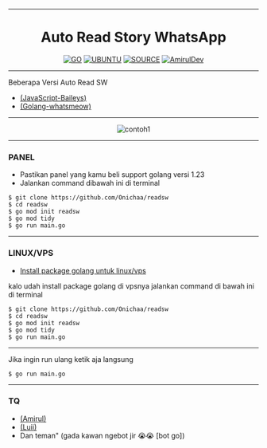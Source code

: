 ___
<h1 align="center">Auto Read Story WhatsApp</h1>

<p align="center">
  <a href="https://go.dev/"><img src="https://img.shields.io/badge/golang-v1.23-blue" alt="GO"></a>
  <a href="https://releases.ubuntu.com/impish/"><img src="https://img.shields.io/badge/ubuntu-v20.04-orange" alt="UBUNTU"></a>
  <a href="https://github.com/Onichaa/readsw"><img src="https://img.shields.io/badge/Onichaa-v1.2.0-lightgrey" alt="SOURCE"></a>
  <a href="https://chat.whatsapp.com/DaBXFf82aqwHc03v22E09D"><img src="https://img.shields.io/badge/GroupBot-ME.svg" alt="AmirulDev"></a>
</p>

___
Beberapa Versi Auto Read SW
- [(JavaScript-Baileys)](https://github.com/Onichaa/readsw/tree/js)<br>
- [(Golang-whatsmeow)](https://github.com/Onichaa/readsw)<br>
___
<p align="center">
  <img src="https://pomf2.lain.la/f/yxp1y9hx.jpg" alt="contoh1">
</p>

___
### PANEL

- Pastikan panel yang kamu beli support golang versi 1.23
- Jalankan command dibawah ini di terminal 


```
$ git clone https://github.com/Onichaa/readsw
$ cd readsw
$ go mod init readsw
$ go mod tidy
$ go run main.go
```

___
### LINUX/VPS

- [Install package golang untuk linux/vps](https://go.dev/doc/install)

kalo udah install package golang di vpsnya jalankan command di bawah ini di terminal

```
$ git clone https://github.com/Onichaa/readsw
$ cd readsw
$ go mod init readsw
$ go mod tidy
$ go run main.go
```

___
Jika ingin run ulang ketik aja langsung
```
$ go run main.go
```


___
### TQ

- [(Amirul)](https://github.com/amiruldev20)<br>
- [(Luii)](https://github.com/luiii24)<br>
- Dan teman" (gada kawan ngebot jir 😭😭  [bot go])


